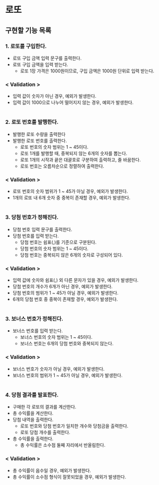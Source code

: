 # 로또

## 구현할 기능 목록

### 1. 로또를 구입한다.
- 로또 구입 금액 입력 문구를 출력한다.
- 로또 구입 금액을 입력 받는다.
  - 로또 1장 가격은 1000원이므로, 구입 금액은 1000원 단위로 입력 받는다.
 
### < Validation >
- 입력 값이 숫자가 아닌 경우, 예외가 발생한다.
- 입력 값이 1000으로 나누어 떨어지지 않는 경우, 예외가 발생한다.

#

### 2. 로또 번호를 발행한다.
- 발행한 로또 수량을 출력한다
- 발행한 로또 번호를 출력한다.
  - 로또 번호의 숫자 범위는 1 ~ 45이다.
  - 로또 1개를 발행할 때, 중복되지 않는 6개의 숫자를 뽑는다.
  - 로또 1개의 시작과 끝은 대괄호로 구분하여 출력하고, 줄 바꿈한다.
  - 로또 번호는 오름차순으로 정렬하여 출력한다.

### < Validation >
- 로또 번호의 숫자 범위가 1 ~ 45가 아닐 경우, 예외가 발생한다.
- 1개의 로또 내 6개 숫자 중 중복이 존재할 경우, 예외가 발생한다.

#

### 3. 당첨 번호가 정해진다.
- 당첨 번호 입력 문구를 출력한다.
- 당첨 번호를 입력 받는다.
  - 당첨 번호는 쉼표(,)를 기준으로 구분된다.
  - 당첨 번호의 숫자 범위는 1 ~ 45이다.
  - 당첨 번호는 중복되지 않은 6개의 숫자로 구성되어 있다.

### < Validation >
- 입력 값에 숫자와 쉼표(,) 외 다른 문자가 있을 경우, 예외가 발생한다.
- 당첨 번호의 개수가 6개가 아닌 경우, 예외가 발생한다.
- 당첨 번호의 범위가 1 ~ 45가 아닐 경우, 예외가 발생한다.
- 6개의 당첨 번호 중 중복이 존재할 경우, 예외가 발생한다.

#

### 3. 보너스 번호가 정해진다.
- 보너스 번호를 입력 받는다.
  - 보너스 번호의 숫자 범위는 1 ~ 45이다.
  - 보너스 번호는 6개의 당첨 번호와 중복되지 않는다.

### < Validation >
- 보너스 번호가 숫자가 아닐 경우, 예외가 발생한다.
- 보너스 번호의 범위가 1 ~ 45가 아닐 경우, 예외가 발생한다.

#

### 4. 당첨 결과를 발표한다.
- 구매한 각 로또의 결과를 계산한다.
- 총 수익률을 계산한다.
- 당첨 내역을 출력한다.
  - 로또 번호와 당첨 번호가 일치한 개수와 당첨금을 출력한다.
  - 로또 당첨 개수를 출력한다.
- 총 수익률을 출력한다.
  - 총 수익률은 소수점 둘째 자리에서 반올림한다.

### < Validation >
- 총 수익률이 음수일 경우, 예외가 발생한다.
- 총 수익률이 소수점 형식이 잘못되었을 경우, 예외가 발생한다.
